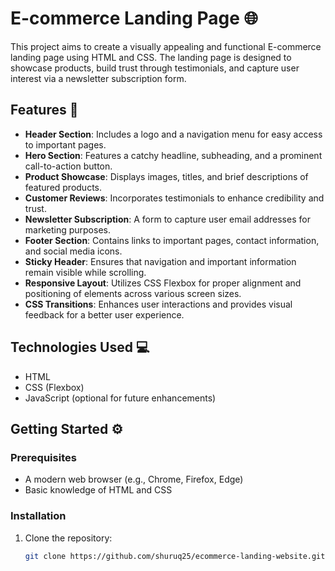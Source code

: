 # E-commerce Landing Page 🌐

This project aims to create a visually appealing and functional E-commerce landing page using HTML and CSS. The landing page is designed to showcase products, build trust through testimonials, and capture user interest via a newsletter subscription form.

## Features 🚀

- **Header Section**: Includes a logo and a navigation menu for easy access to important pages.
- **Hero Section**: Features a catchy headline, subheading, and a prominent call-to-action button.
- **Product Showcase**: Displays images, titles, and brief descriptions of featured products.
- **Customer Reviews**: Incorporates testimonials to enhance credibility and trust.
- **Newsletter Subscription**: A form to capture user email addresses for marketing purposes.
- **Footer Section**: Contains links to important pages, contact information, and social media icons.
- **Sticky Header**: Ensures that navigation and important information remain visible while scrolling.
- **Responsive Layout**: Utilizes CSS Flexbox for proper alignment and positioning of elements across various screen sizes.
- **CSS Transitions**: Enhances user interactions and provides visual feedback for a better user experience.

## Technologies Used 💻

- HTML
- CSS (Flexbox)
- JavaScript (optional for future enhancements)

## Getting Started ⚙️

### Prerequisites

- A modern web browser (e.g., Chrome, Firefox, Edge)
- Basic knowledge of HTML and CSS

### Installation

1. Clone the repository:
   ```bash
   git clone https://github.com/shuruq25/ecommerce-landing-website.git

